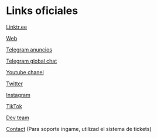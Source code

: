 # Links oficiales

[Linktr.ee](https://linktr.ee/greyhound\_race\_nft)&#x20;

[Web](https://greyhoundrace.run/) &#x20;

[Telegram anuncios](https://t.me/GreyhoundRaceAnnouncement)&#x20;

[Telegram global chat](https://t.me/GreyhoundRaceCommunity)&#x20;

[Youtube chanel](https://www.youtube.com/channel/UCn8sQ4qdufy7sEP6sQkFL1Q?sub\_confirmation=1)&#x20;

[Twitter](https://twitter.com/GreyhoundR\_NFT)&#x20;

[Instagram](https://www.instagram.com/greyhoundr\_nft/)&#x20;

[TikTok](https://www.tiktok.com/@greyhoundrace.nft)&#x20;

[Dev team](https://financialfreedomgames.gitbook.io/greyhound-race-nft/conocenos/el-equipo)&#x20;

[Contact](mailto:info@greyhoundrace.run) (Para soporte ingame, utilizad el sistema de tickets)&#x20;
